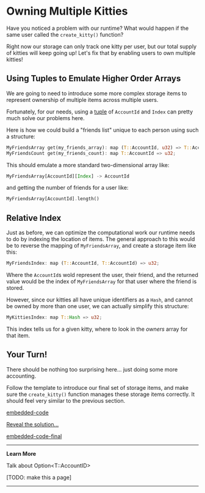 Owning Multiple Kitties
===

Have you noticed a problem with our runtime? What would happen if the same user called the `create_kitty()` function?

Right now our storage can only track one kitty per user, but our total supply of kitties will keep going up! Let's fix that by enabling users to own multiple kitties!

## Using Tuples to Emulate Higher Order Arrays

We are going to need to introduce some more complex storage items to represent ownership of multiple items across multiple users.

Fortunately, for our needs, using a [tuple](https://doc.rust-lang.org/rust-by-example/primitives/tuples.html) of `AccountId` and `Index` can pretty much solve our problems here.

Here is how we could build a "friends list" unique to each person using such a structure:

```rust
MyFriendsArray get(my_friends_array): map (T::AccountId, u32) => T::AccountId;
MyFriendsCount get(my_friends_count): map T::AccountId => u32;
```

This should emulate a more standard two-dimensional array like:

```rust
MyFriendsArray[AccountId][Index] -> AccountId
```

and getting the number of friends for a user like:

```rust
MyFriendsArray[AccountId].length()
```

## Relative Index

Just as before, we can optimize the computational work our runtime needs to do by indexing the location of items. The general approach to this would be to reverse the mapping of `MyFriendsArray`, and create a storage item like this:

```rust
MyFriendsIndex: map (T::AccountId, T::AccountId) => u32;
```

Where the `AccountId`s wold represent the user, their friend, and the returned value would be the index of `MyFriendsArray` for that user where the friend is stored.

However, since our kitties all have unique identifiers as a `Hash`, and cannot be owned by more than one user, we can actually simplify this structure:

```rust
MyKittiesIndex: map T::Hash => u32;
```

This index tells us for a given kitty, where to look in the *owners* array for that item.

## Your Turn!

There should be nothing too surprising here... just doing some more accounting.

Follow the template to introduce our final set of storage items, and make sure the `create_kitty()` function manages these storage items correctly. It should feel very similar to the previous section.

[embedded-code](./assets/2.4-template.rs ':include :type=code embed-template')

<a href="javascript:toggleHint()" id="hint_link">Reveal the solution...</a>

[embedded-code-final](./assets/2.4-finished-code.rs ':include :type=code embed-final')

---
**Learn More**

Talk about Option<T::AccountID>

[TODO: make this a page]

---